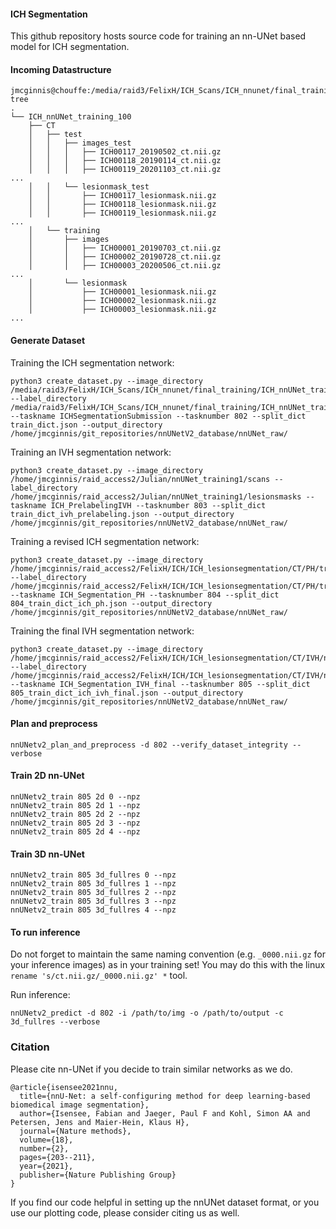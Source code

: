 #### ICH Segmentation
This github repository hosts source code for training an nn-UNet based model for ICH segmentation.

#### Incoming Datastructure

```
jmcginnis@chouffe:/media/raid3/FelixH/ICH_Scans/ICH_nnunet/final_training$ tree
.
└── ICH_nnUNet_training_100
    ├── CT
    │   ├── test
    │   │   ├── images_test
    │   │   │   ├── ICH00117_20190502_ct.nii.gz
    │   │   │   ├── ICH00118_20190114_ct.nii.gz
    │   │   │   ├── ICH00119_20201103_ct.nii.gz
...
    │   │   └── lesionmask_test
    │   │       ├── ICH00117_lesionmask.nii.gz
    │   │       ├── ICH00118_lesionmask.nii.gz
    │   │       ├── ICH00119_lesionmask.nii.gz
...
    │   └── training
    │       ├── images
    │       │   ├── ICH00001_20190703_ct.nii.gz
    │       │   ├── ICH00002_20190728_ct.nii.gz
    │       │   ├── ICH00003_20200506_ct.nii.gz
...
    │       └── lesionmask
    │           ├── ICH00001_lesionmask.nii.gz
    │           ├── ICH00002_lesionmask.nii.gz
    │           ├── ICH00003_lesionmask.nii.gz
...
```

#### Generate Dataset

Training the ICH segmentation network:
```
python3 create_dataset.py --image_directory /media/raid3/FelixH/ICH_Scans/ICH_nnunet/final_training/ICH_nnUNet_training_100/CT/training/images/ --label_directory /media/raid3/FelixH/ICH_Scans/ICH_nnunet/final_training/ICH_nnUNet_training_100/CT/training/lesionmask/ --taskname ICHSegmentationSubmission --tasknumber 802 --split_dict train_dict.json --output_directory /home/jmcginnis/git_repositories/nnUNetV2_database/nnUNet_raw/
```
Training an IVH segmentation network:
```
python3 create_dataset.py --image_directory /home/jmcginnis/raid_access2/Julian/nnUNet_training1/scans --label_directory /home/jmcginnis/raid_access2/Julian/nnUNet_training1/lesionsmasks --taskname ICH_PrelabelingIVH --tasknumber 803 --split_dict train_dict_ivh_prelabeling.json --output_directory /home/jmcginnis/git_repositories/nnUNetV2_database/nnUNet_raw/
```

Training a revised ICH segmentation network:

```
python3 create_dataset.py --image_directory /home/jmcginnis/raid_access2/FelixH/ICH/ICH_lesionsegmentation/CT/PH/trainingset/scans --label_directory /home/jmcginnis/raid_access2/FelixH/ICH/ICH_lesionsegmentation/CT/PH/trainingset/lesionmasks --taskname ICH_Segmentation_PH --tasknumber 804 --split_dict 804_train_dict_ich_ph.json --output_directory /home/jmcginnis/git_repositories/nnUNetV2_database/nnUNet_raw/
```

Training the final IVH segmentation network:
```
python3 create_dataset.py --image_directory /home/jmcginnis/raid_access2/FelixH/ICH/ICH_lesionsegmentation/CT/IVH/nnUNet_training_100/scans/final_training/nnUNet/training --label_directory  /home/jmcginnis/raid_access2/FelixH/ICH/ICH_lesionsegmentation/CT/IVH/nnUNet_training_100/lesionmasks/final_training/nnUNet/training  --taskname ICH_Segmentation_IVH_final --tasknumber 805 --split_dict 805_train_dict_ich_ivh_final.json --output_directory /home/jmcginnis/git_repositories/nnUNetV2_database/nnUNet_raw/
```


#### Plan and preprocess
```
nnUNetv2_plan_and_preprocess -d 802 --verify_dataset_integrity --verbose
```

#### Train 2D nn-UNet
```
nnUNetv2_train 805 2d 0 --npz
nnUNetv2_train 805 2d 1 --npz
nnUNetv2_train 805 2d 2 --npz
nnUNetv2_train 805 2d 3 --npz
nnUNetv2_train 805 2d 4 --npz
```

#### Train 3D nn-UNet
```
nnUNetv2_train 805 3d_fullres 0 --npz
nnUNetv2_train 805 3d_fullres 1 --npz
nnUNetv2_train 805 3d_fullres 2 --npz
nnUNetv2_train 805 3d_fullres 3 --npz
nnUNetv2_train 805 3d_fullres 4 --npz
```

#### To run inference

Do not forget to maintain the same naming convention (e.g. `_0000.nii.gz` for your inference images) as in your training set!
You may do this with the linux `rename 's/ct.nii.gz/_0000.nii.gz' *` tool.

Run inference:
```
nnUNetv2_predict -d 802 -i /path/to/img -o /path/to/output -c 3d_fullres --verbose 
```
### Citation

Please cite nn-UNet if you decide to train similar networks as we do.
```
@article{isensee2021nnu,
  title={nnU-Net: a self-configuring method for deep learning-based biomedical image segmentation},
  author={Isensee, Fabian and Jaeger, Paul F and Kohl, Simon AA and Petersen, Jens and Maier-Hein, Klaus H},
  journal={Nature methods},
  volume={18},
  number={2},
  pages={203--211},
  year={2021},
  publisher={Nature Publishing Group}
}
```

If you find our code helpful in setting up the nnUNet dataset format, or you use our plotting code, please consider citing us as well.




